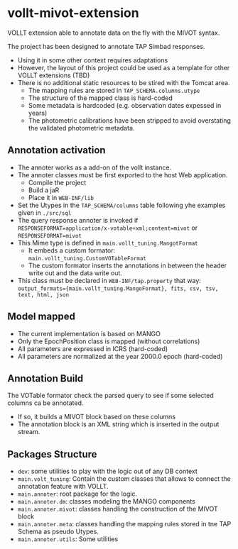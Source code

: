 # vollt-mivot-extension

VOLLT extension able to annotate data on the fly with the MIVOT syntax.

The project has been designed to annotate TAP Simbad responses.
- Using it in some other context requires adaptations
- However, the layout of this project could be used as a template for other VOLLT extensions (TBD)
- There is no additional static resources to be stired with the Tomcat area.
  - The mapping rules are stored in `TAP_SCHEMA.columns.utype`
  - The structure of the mapped class is hard-coded
  - Some metadata is hardcoded (e.g. observation dates expessed in years)
  - The photometric calibrations have been stripped to avoid overstating the validated photometric metadata. 

## Annotation activation

- The annoter works as a add-on of the vollt instance.
- The annoter classes must be first exported to the host Web application.
    - Compile the project
    - Build a jaR
    - Place it in `WEB-INF/lib`
- Set the Utypes in the `TAP_SCHEMA/columns` table following yhe examples given in `./src/sql`
- The query response annoter is invoked if `RESPONSEFORMAT=application/x-votable+xml;content=mivot` or `RESPONSEFORMAT=mivot`
- This Mime type is defined in `main.vollt_tuning.MangotFormat`
   - It embeds a custom formator: `main.vollt_tuning.CustomVOTableFormat`
   - The custom formator inserts the annotations in between the header write out and the data write out. 
- This class must be declared in `WEB-INF/tap.property` that way: `output_formats={main.vollt_tuning.MangoFormat}, fits, csv, tsv, text, html, json`

## Model mapped

- The current implementation is based on MANGO
- Only the EpochPosition class is mapped (without correlations)
- All parameters are expressed in ICRS (hard-coded)
- All parameters are normalized at the year 2000.0 epoch (hard-coded) 

## Annotation Build

The VOTable formator check the parsed query to see if some selected columns ca be annotated.
- If so, it builds a MIVOT block based on these columns
- The annotation block is an XML string which is inserted in the output stream.

## Packages Structure

- `dev`: some utilities to play with the logic out of any DB context
- `main.volt_tuning`: Contain the custom classes that allows to connect the annotation feature with VOLLT.
- `main.annoter`: root package for the logic.
- `main.annoter.dm`: classes modeling the MANGO components
- `main.annoter.mivot`: classes handling the construction of the MIVOT block
- `main.annoter.meta`: classes handling the mapping rules stored in tne TAP Schema as pseudo Utypes.
- `main.annoter.utils`: Some utilities

